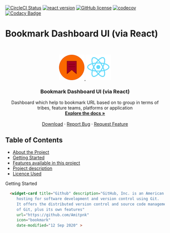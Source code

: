 <!--BadgesSTART-->

[![CircleCI Status](https://circleci.com/gh/es-hackathon/bookmark-dashboard-ui.svg?style=shield&circle-token=6df5acd14909e633af370a9ff340ef68a6433351)](https://app.circleci.com/pipelines/github/es-hackathon/bookmark-dashboard-ui)
[![react version](https://img.shields.io/badge/react-v16.3.1-blue)](https://www.npmjs.com/package/react)
[![GitHub license](https://img.shields.io/badge/license-MIT-blue.svg)](https://github.com/es-hackathon/bookmark-dashboard-ui/blob/develop/LICENSE)
[![codecov](https://codecov.io/gh/es-hackathon/bookmark-dashboard-ui/branch/master/graph/badge.svg?token=YKML1CE6BN)](https://codecov.io/gh/es-hackathon/bookmark-dashboard-ui)
[![Codacy Badge](https://app.codacy.com/project/badge/Grade/4604efb0f6954acbad55a9ae01d8981b)](https://www.codacy.com?utm_source=github.com&amp;utm_medium=referral&amp;utm_content=es-hackathon/bookmark-dashboard-ui&amp;utm_campaign=Badge_Grade)

# Bookmark Dashboard UI (via React)

<br />
<p align="center">
  <a href="#">
    <img src="docs/logo.png" alt="Logo" width="80" height="80">
<img src="docs/react.png" alt="Logo2" width="80" height="80">
    
  </a>

  <h3 align="center">Bookmark Dashboard UI (via React)</h3>

  <p align="center">
    Dashboard which help to bookmark URL based on to group in terms of tribes, feature teams, platforms or application
    <br />
    <a href="https://github.com/es-hackathon/bookmark-dashboard-ui"><strong>Explore the docs »</strong></a>
    <br />
    <br />
    <a href="https://github.com/es-hackathon/bookmark-dashboard-ui/archive/develop.zip">Download</a>
    ·
    <a href="https://github.com/es-hackathon/bookmark-dashboard-ui/issues/new">Report Bug</a>
    ·
    <a href="https://github.com/es-hackathon/bookmark-dashboard-ui/issues/new">Request Feature</a>
  </p>
</p>

<!-- TABLE OF CONTENTS -->
## Table of Contents

* [About the Project](#about-the-project)
* [Getting Started](#getting-started)
* [Features available in this project](#Features-available-in-this-project)
* [Project description](#project-description)
* [Licence Used](#Licence-Used)


Getting Started

```html
  <widget-card title="Github" description="GitHub, Inc. is an American multinational corporation that provides 
     hosting for software development and version control using Git. 
     It offers the distributed version control and source code management functionality 
     of Git, plus its own features" 
     url="https://github.com/Amitpnk"
     icon="bookmark"
     date-modified="12 Sep 2020" >
```